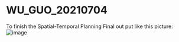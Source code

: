 # WU_GUO_20210704
To finish the Spatial-Temporal Planning
Final out put like this picture:
![image](https://user-images.githubusercontent.com/31367775/124386606-cdae5600-dd0d-11eb-97a0-5508c334fc40.png)
